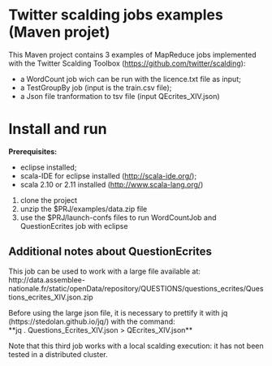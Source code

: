 # Twitter scalding jobs examples (Maven projet)

This Maven project contains 3 examples of MapReduce jobs implemented with the Twitter Scalding Toolbox (https://github.com/twitter/scalding):
* a WordCount job wich can be run with the licence.txt file as input;
* a TestGroupBy job (input is the train.csv file);
* a Json file tranformation to tsv file (input QEcrites_XIV.json)

# Install and run

**Prerequisites:**
* eclipse installed;
* scala-IDE for eclipse installed (http://scala-ide.org/);
* scala 2.10 or 2.11 installed (http://www.scala-lang.org/)

1. clone the project
2. unzip the $PRJ/examples/data.zip file
3. use the $PRJ/launch-confs files to run WordCountJob and QuestionEcrites job with eclipse

## Additional notes about QuestionEcrites
<p>This job can be used to work with a large file available at: <br>
http://data.assemblee-nationale.fr/static/openData/repository/QUESTIONS/questions_ecrites/Questions_ecrites_XIV.json.zip

<p>Before using the large json file, it is necessary to prettify it with jq (https://stedolan.github.io/jq/) with the command:<br>
**jq . Questions_Ecrites_XIV.json > QEcrites_XIV.json**

<p>Note that this third job works with a local scalding execution: it has not been tested in a distributed cluster.
